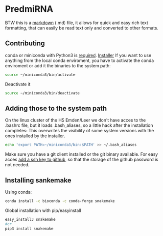 # PredmiRNA
BTW this is a [markdown](https://github.com/adam-p/markdown-here/wiki/Markdown-Cheatsheet#links) (.md) file, it allows for quick and easy rich text formatting, that can easily be read text only and converted to other formats.

## Contributing
conda or miniconda with Python3 is [required](https://conda.io/docs/user-guide/install/index.html). [Installer](https://conda.io/miniconda.html)
If you want to use anything from the local conda enviroment, you have to activate the conda enviroment or add it the binaries to the system path:
``` sh
source ~/miniconda3/bin/activate 
``` 
Deactivate it
``` sh
source ~/miniconda3/bin/deactivate
```   
## Adding those to the system path
On the linux cluster of the HS Emden/Leer we don't have acces to the .bashrc file, but it loads .bash_aliases, so a little hack after the installation completes:
This overwrites the visibility of some system versions with the ones installed by the installer. 
``` sh  
echo 'export PATH=~/miniconda3/bin:$PATH' >> ~/.bash_aliases
```
Make sure you have a git client installed or the git binary available. For easy acces [add a ssh key to github](https://help.github.com/articles/adding-a-new-ssh-key-to-your-github-account/), so that the storage of the github password is not needed.

## Installing sankemake
Using conda:
``` sh
conda install -c bioconda -c conda-forge snakemake
```
Global installation with pip/easyinstall
``` sh
easy_install3 snakemake
#or
pip3 install snakemake
```

